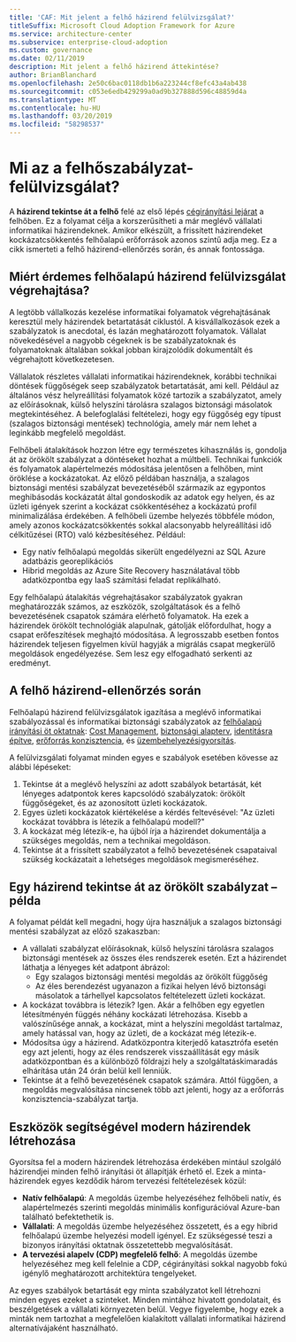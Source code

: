 ```yaml
---
title: 'CAF: Mit jelent a felhő házirend felülvizsgálat?'
titleSuffix: Microsoft Cloud Adoption Framework for Azure
ms.service: architecture-center
ms.subservice: enterprise-cloud-adoption
ms.custom: governance
ms.date: 02/11/2019
description: Mit jelent a felhő házirend áttekintése?
author: BrianBlanchard
ms.openlocfilehash: 2e50c6bac0118db1b6a223244cf8efc43a4ab438
ms.sourcegitcommit: c053e6edb429299a0ad9b327888d596c48859d4a
ms.translationtype: MT
ms.contentlocale: hu-HU
ms.lasthandoff: 03/20/2019
ms.locfileid: "58298537"
---
```

<!-- markdownlint-disable MD026 -->

# <a name="what-is-a-cloud-policy-review"></a>Mi az a felhőszabályzat-felülvizsgálat?

A **házirend tekintse át a felhő** felé az első lépés [cégirányítási lejárat](../overview.md) a felhőben. Ez a folyamat célja a korszerűsítheti a már meglévő vállalati informatikai házirendeknek. Amikor elkészült, a frissített házirendeket kockázatcsökkentés felhőalapú erőforrások azonos szintű adja meg. Ez a cikk ismerteti a felhő házirend-ellenőrzés során, és annak fontossága.

## <a name="why-perform-a-cloud-policy-review"></a>Miért érdemes felhőalapú házirend felülvizsgálat végrehajtása?

A legtöbb vállalkozás kezelése informatikai folyamatok végrehajtásának keresztül mely házirendek betartatását ciklustól. A kisvállalkozások ezek a szabályzatok is anecdotal, és lazán meghatározott folyamatok. Vállalat növekedésével a nagyobb cégeknek is be szabályzatoknak és folyamatoknak általában sokkal jobban kirajzolódik dokumentált és végrehajtott következetesen.

Vállalatok részletes vállalati informatikai házirendeknek, korábbi technikai döntések függőségek seep szabályzatok betartatását, ami kell. Például az általános vész helyreállítási folyamatok közé tartozik a szabályzatot, amely az előírásoknak, külső helyszíni tárolásra szalagos biztonsági másolatok megtekintéséhez. A belefoglalási feltételezi, hogy egy függőség egy típust (szalagos biztonsági mentések) technológia, amely már nem lehet a leginkább megfelelő megoldást.

Felhőbeli átalakítások hozzon létre egy természetes kihasználás is, gondolja át az örökölt szabályzat a döntéseket hozhat a múltbeli. Technikai funkciók és folyamatok alapértelmezés módosítása jelentősen a felhőben, mint öröklése a kockázatokat. Az előző példában használja, a szalagos biztonsági mentési szabályzat bevezetéséből származik az egypontos meghibásodás kockázatát által gondoskodik az adatok egy helyen, és az üzleti igények szerint a kockázat csökkentéséhez a kockázatú profil minimalizálása érdekében. A felhőbeli üzembe helyezés többféle módon, amely azonos kockázatcsökkentés sokkal alacsonyabb helyreállítási idő célkitűzései (RTO) való kézbesítéséhez. Például:

- Egy natív felhőalapú megoldás sikerült engedélyezni az SQL Azure adatbázis georeplikációs
- Hibrid megoldás az Azure Site Recovery használatával több adatközpontba egy IaaS számítási feladat replikálható.

Egy felhőalapú átalakítás végrehajtásakor szabályzatok gyakran meghatározzák számos, az eszközök, szolgáltatások és a felhő bevezetésének csapatok számára elérhető folyamatok. Ha ezek a házirendek örökölt technológiák alapulnak, gátolják előfordulhat, hogy a csapat erőfeszítések meghajtó módosítása. A legrosszabb esetben fontos házirendek teljesen figyelmen kívül hagyják a migrálás csapat megkerülő megoldások engedélyezése. Sem lesz egy elfogadható serkenti az eredményt.

## <a name="the-cloud-policy-review-process"></a>A felhő házirend-ellenőrzés során

Felhőalapú házirend felülvizsgálatok igazítása a meglévő informatikai szabályozással és informatikai biztonsági szabályzatok az [felhőalapú irányítási öt oktatnak](../overview.md): [Cost Management](../cost-management/overview.md), [biztonsági alapterv](../security-baseline/overview.md), [identitásra építve](../identity-baseline/overview.md), [erőforrás konzisztencia](../resource-consistency/overview.md), és [üzembehelyezésigyorsítás](../deployment-acceleration/overview.md).

A felülvizsgálati folyamat minden egyes e szabályok esetében kövesse az alábbi lépéseket:

1. Tekintse át a meglévő helyszíni az adott szabályok betartását, két lényeges adatpontok keres kapcsolódó szabályzatok: örökölt függőségeket, és az azonosított üzleti kockázatok.
2. Egyes üzleti kockázatok kiértékelése a kérdés feltevésével: "Az üzleti kockázat továbbra is létezik a felhőalapú modell?"
3. A kockázat még létezik-e, ha újból írja a házirendet dokumentálja a szükséges megoldás, nem a technikai megoldáson.
4. Tekintse át a frissített szabályzatot a felhő bevezetésének csapataival szükség kockázatait a lehetséges megoldások megismeréséhez.

## <a name="example-of-a-policy-review-for-a-legacy-policy"></a>Egy házirend tekintse át az örökölt szabályzat – példa

A folyamat példát kell megadni, hogy újra használjuk a szalagos biztonsági mentési szabályzat az előző szakaszban:

- A vállalati szabályzat előírásoknak, külső helyszíni tárolásra szalagos biztonsági mentések az összes éles rendszerek esetén. Ezt a házirendet láthatja a lényeges két adatpont ábrázol:
  - Egy szalagos biztonsági mentési megoldás az örökölt függőség
  - Az éles berendezést ugyanazon a fizikai helyen lévő biztonsági másolatok a tárhellyel kapcsolatos feltételezett üzleti kockázat.
- A kockázat továbbra is létezik? Igen. Akár a felhőben egy egyetlen létesítményén függés néhány kockázati létrehozása. Kisebb a valószínűsége annak, a kockázat, mint a helyszíni megoldást tartalmaz, amely hatással van, hogy az üzleti, de a kockázat még létezik-e.
- Módosítsa úgy a házirend. Adatközpontra kiterjedő katasztrófa esetén egy azt jelenti, hogy az éles rendszerek visszaállítását egy másik adatközpontban és a különböző földrajzi hely a szolgáltatáskimaradás elhárítása után 24 órán belül kell lenniük.
- Tekintse át a felhő bevezetésének csapatok számára. Attól függően, a megoldás megvalósítása nincsenek több azt jelenti, hogy az a erőforrás konzisztencia-szabályzat tartja.

## <a name="tools-to-help-create-modern-policies"></a>Eszközök segítségével modern házirendek létrehozása

Gyorsítsa fel a modern házirendek létrehozása érdekében mintául szolgáló házirendjei minden felhő irányítási öt állapítják érhető el. Ezek a minta-házirendek egyes kezdődik három tervezési feltételezések közül:

- **Natív felhőalapú**: A megoldás üzembe helyezéséhez felhőbeli natív, és alapértelmezés szerinti megoldás minimális konfigurációval Azure-ban található befektethetik is.
- **Vállalati**: A megoldás üzembe helyezéséhez összetett, és a egy hibrid felhőalapú üzembe helyezési modell igényel. Ez szükségessé teszi a bizonyos irányítási oktatnak összetettebb megvalósítását.
- **A tervezési alapelv (CDP) megfelelő felhő**: A megoldás üzembe helyezéséhez meg kell felelnie a CDP, cégirányítási sokkal nagyobb fokú igénylő meghatározott architektúra tengelyeket.  

Az egyes szabályok betartását egy minta szabályzatot kell létrehozni minden egyes ezeket a szinteket. Minden mintához hivatott gondolatait, és beszélgetések a vállalati környezeten belül. Vegye figyelembe, hogy ezek a minták nem tartozhat a megfelelően kialakított vállalati informatikai házirend alternatívájaként használható.
